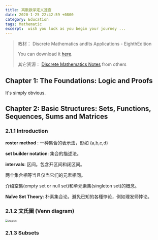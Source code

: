 ```yaml
---
title: 离散数学定义速查
date: 2020-1-25 22:42:59 +0800
category: Education
tags: Mathematic
excerpt:  wish you luck as you begin your journey ...
---
```




> 教材： Discrete Mathematics andIts Applications - EighthEdition
>
> You can download it [here](https://www.academia.edu/39478917/Discrete_Mathematics_Applications_and_Its_E_i_g_h_t_h_E_d_i_t_i_o_n).
>
>其它资源： [Discrete Mathematics Notes](https://www.cl.cam.ac.uk/teaching/1920/DiscMath/DiscMathProofsNumbersSetsNotes.pdf) from others




## Chapter 1: The Foundations: Logic and Proofs

It's simply obvious.



## Chapter 2: Basic Structures: Sets, Functions, Sequences, Sums and Matrices

### 2.1.1 Introduction

**roster method** : 一种集合的表示法，形如 {a,b,c,d}

**set builder notation**: 集合的描述法。

**intervals**:  区间。包含开区间和闭区间。

两个集合相等当且仅当它们的元素相同。

介绍空集(empty set or null set)和单元素集(singleton set)的概念。

**Naïve Set Theory**: 朴素集合论。避免已知的各種悖论，例如理发师悖论。

### 2.1.2 文氏圖 (Venn diagram)

<img src="https://d2slcw3kip6qmk.cloudfront.net/marketing/pages/chart/seo/venn-diagrams/discovery/featured.svg" alt="Diagram" style="zoom:50%;" />



### 2.1.3 Subsets

